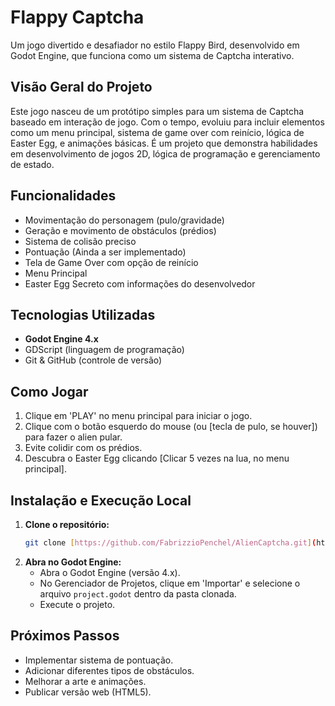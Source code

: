 # Flappy Captcha
Um jogo divertido e desafiador no estilo Flappy Bird, desenvolvido em Godot Engine, que funciona como um sistema de Captcha interativo.

## Visão Geral do Projeto
Este jogo nasceu de um protótipo simples para um sistema de Captcha baseado em interação de jogo. Com o tempo, evoluiu para incluir elementos como um menu principal, sistema de game over com reinício, lógica de Easter Egg, e animações básicas. É um projeto que demonstra habilidades em desenvolvimento de jogos 2D, lógica de programação e gerenciamento de estado.

## Funcionalidades
- Movimentação do personagem (pulo/gravidade)
- Geração e movimento de obstáculos (prédios)
- Sistema de colisão preciso
- Pontuação (Ainda a ser implementado)
- Tela de Game Over com opção de reinício
- Menu Principal
- Easter Egg Secreto com informações do desenvolvedor

## Tecnologias Utilizadas
- **Godot Engine 4.x**
- GDScript (linguagem de programação)
- Git & GitHub (controle de versão)

## Como Jogar
1.  Clique em 'PLAY' no menu principal para iniciar o jogo.
2.  Clique com o botão esquerdo do mouse (ou [tecla de pulo, se houver]) para fazer o alien pular.
3.  Evite colidir com os prédios.
4.  Descubra o Easter Egg clicando [Clicar 5 vezes na lua, no menu principal].

## Instalação e Execução Local
1.  **Clone o repositório:**
    ```bash
    git clone [https://github.com/FabrizzioPenchel/AlienCaptcha.git](https://github.com/FabrizzioPenchel/AlienCaptcha.git)
    ```
2.  **Abra no Godot Engine:**
    - Abra o Godot Engine (versão 4.x).
    - No Gerenciador de Projetos, clique em 'Importar' e selecione o arquivo `project.godot` dentro da pasta clonada.
    - Execute o projeto.


## Próximos Passos
- Implementar sistema de pontuação.
- Adicionar diferentes tipos de obstáculos.
- Melhorar a arte e animações.
- Publicar versão web (HTML5).
